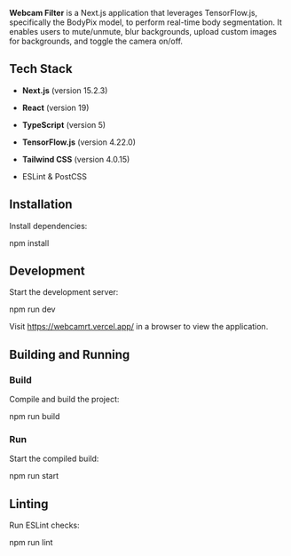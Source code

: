**Webcam Filter** is a Next.js application that leverages TensorFlow.js, specifically the BodyPix model, to perform real-time body segmentation. It enables users to mute/unmute, blur backgrounds, upload custom images for backgrounds, and toggle the camera on/off.

## **Tech Stack**

- **Next.js** (version 15.2.3)  

- **React** (version 19)  

- **TypeScript** (version 5)  

- **TensorFlow.js** (version 4.22.0)  

- **Tailwind CSS** (version 4.0.15)  

- ESLint & PostCSS  

## **Installation**

Install dependencies:

npm install

## **Development**

Start the development server:

npm run dev

Visit <https://webcamrt.vercel.app/> in a browser to view the application.

## **Building and Running**

### **Build**

Compile and build the project:

npm run build

### **Run**

Start the compiled build:

npm run start

## **Linting**

Run ESLint checks:

npm run lint
